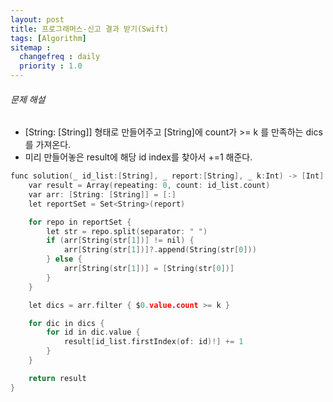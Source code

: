 ```yaml
---
layout: post
title: 프로그래머스-신고 결과 받기(Swift)
tags: [Algorithm]
sitemap :
  changefreq : daily
  priority : 1.0
---
```



###### 문제 해설

- [String: [String]] 형태로 만들어주고 [String]에 count가 >= k 를 만족하는 dics를 가져온다.
- 미리 만들어놓은 result에 해당 id index를 찾아서 +=1 해준다.


```c
func solution(_ id_list:[String], _ report:[String], _ k:Int) -> [Int] {
    var result = Array(repeating: 0, count: id_list.count)
    var arr: [String: [String]] = [:]
    let reportSet = Set<String>(report)

    for repo in reportSet {
        let str = repo.split(separator: " ")
        if (arr[String(str[1])] != nil) {
            arr[String(str[1])]?.append(String(str[0]))
        } else {
            arr[String(str[1])] = [String(str[0])]
        }
    }

    let dics = arr.filter { $0.value.count >= k }

    for dic in dics {
        for id in dic.value {
            result[id_list.firstIndex(of: id)!] += 1
        }
    }

    return result
}
```
